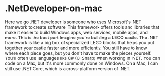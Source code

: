 # .NetDeveloper-on-mac
Here we go .NET developer is someone who uses Microsoft's .NET framework to create software. This framework offers tools and libraries that make it easier to build Windows apps, web services, mobile apps, and more.
This is the best part
Imagine you're building a LEGO castle. The .NET framework is like a big box of specialized LEGO blocks that helps you put together your castle faster and more efficiently. You still have to know where each piece goes, but you don't have to make the pieces yourself.
You'll often use languages like C# (C-Sharp) when working in .NET. You can code on a Mac, but it's more commonly done on Windows. On a Mac, I can still use .NET Core, which is a cross-platform version of .NET.
